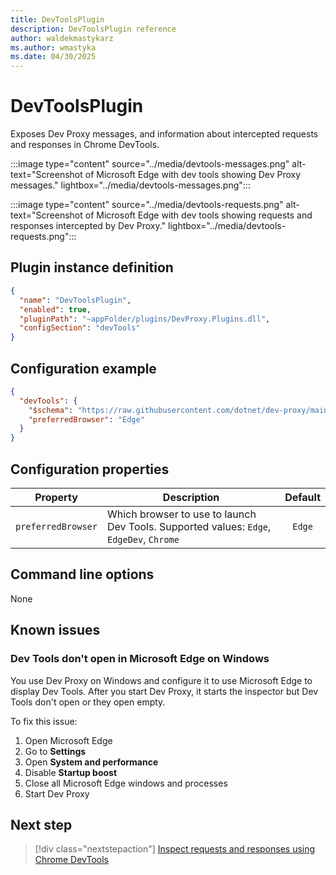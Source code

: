 ```yaml
---
title: DevToolsPlugin
description: DevToolsPlugin reference
author: waldekmastykarz
ms.author: wmastyka
ms.date: 04/30/2025
---
```


# DevToolsPlugin

Exposes Dev Proxy messages, and information about intercepted requests and responses in Chrome DevTools.

:::image type="content" source="../media/devtools-messages.png" alt-text="Screenshot of Microsoft Edge with dev tools showing Dev Proxy messages." lightbox="../media/devtools-messages.png":::

:::image type="content" source="../media/devtools-requests.png" alt-text="Screenshot of Microsoft Edge with dev tools showing requests and responses intercepted by Dev Proxy." lightbox="../media/devtools-requests.png":::

## Plugin instance definition

```json
{
  "name": "DevToolsPlugin",
  "enabled": true,
  "pluginPath": "~appFolder/plugins/DevProxy.Plugins.dll",
  "configSection": "devTools"
}
```

## Configuration example

```json
{
  "devTools": {
    "$schema": "https://raw.githubusercontent.com/dotnet/dev-proxy/main/schemas/v1.0.0/devtoolsplugin.schema.json",
    "preferredBrowser": "Edge"
  }
}
```

## Configuration properties

Property | Description | Default
-------- | ----------- | :-----:
`preferredBrowser` | Which browser to use to launch Dev Tools. Supported values: `Edge`, `EdgeDev`, `Chrome` | `Edge`

## Command line options

None

## Known issues

### Dev Tools don't open in Microsoft Edge on Windows

You use Dev Proxy on Windows and configure it to use Microsoft Edge to display Dev Tools. After you start Dev Proxy, it starts the inspector but Dev Tools don't open or they open empty.

To fix this issue:

1. Open Microsoft Edge
1. Go to **Settings**
1. Open **System and performance**
1. Disable **Startup boost**
1. Close all Microsoft Edge windows and processes
1. Start Dev Proxy

## Next step

> [!div class="nextstepaction"]
> [Inspect requests and responses using Chrome DevTools](../how-to/inspect-requests-responses-chrome-devtools.md)
